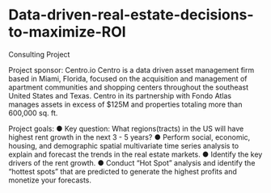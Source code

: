 # Data-driven-real-estate-decisions-to-maximize-ROI

Consulting Project

Project sponsor: Centro.io
Centro is a data driven asset management firm based in Miami, Florida, focused on the acquisition and management of apartment communities and shopping centers throughout the southeast United States and Texas. Centro in its partnership with Fondo Atlas manages assets in excess of $125M and properties totaling more than 600,000 sq. ft.

Project goals:
  ● Key question: What regions(tracts) in the US will have highest rent growth in the next 3 - 5 years?
  ● Perform social, economic, housing, and demographic spatial multivariate time series analysis to explain
  and forecast the trends in the real estate markets.
  ● Identify the key drivers of the rent growth.
  ● Conduct “Hot Spot” analysis and identify the “hottest spots” that are predicted to generate the highest
  profits and monetize your forecasts.
  
  
